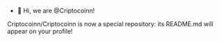 - 👋 Hi, we are @Criptocoinn!


Criptocoinn/Criptocoinn is now a special repository: its README.md will appear on your profile!
